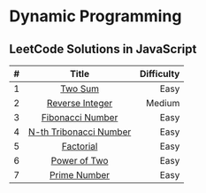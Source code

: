 # Dynamic Programming

## LeetCode Solutions in JavaScript

| #   |                            Title                             | Difficulty |
| --- | :----------------------------------------------------------: | ---------: |
| 1   |                [Two Sum](problems/two-sum.js)                |       Easy |
| 2   |        [Reverse Integer](problems/reverse-integer.js)        |     Medium |
| 3   |       [Fibonacci Number](problems/fibonacci-number.js)       |       Easy |
| 4   | [N-th Tribonacci Number](problems/n-th-tribonacci-number.js) |       Easy |
| 5   |              [Factorial](problems/factorial.js)              |       Easy |
| 6   |           [Power of Two](problems/power-of-two.js)           |       Easy |
| 7   |           [Prime Number](problems/prime-number.js)           |       Easy |
